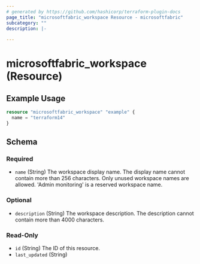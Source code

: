 ```yaml
---
# generated by https://github.com/hashicorp/terraform-plugin-docs
page_title: "microsoftfabric_workspace Resource - microsoftfabric"
subcategory: ""
description: |-
  
---
```


# microsoftfabric_workspace (Resource)



## Example Usage

```terraform
resource "microsoftfabric_workspace" "example" {
  name = "terraform14"
}
```

<!-- schema generated by tfplugindocs -->
## Schema

### Required

- `name` (String) The workspace display name. The display name cannot contain more than 256 characters. Only unused workspace names are allowed. 'Admin monitoring' is a reserved workspace name.

### Optional

- `description` (String) The workspace description. The description cannot contain more than 4000 characters.

### Read-Only

- `id` (String) The ID of this resource.
- `last_updated` (String)
